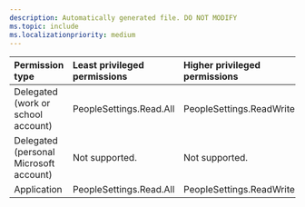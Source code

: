 ```yaml
---
description: Automatically generated file. DO NOT MODIFY
ms.topic: include
ms.localizationpriority: medium
---
```


|Permission type|Least privileged permissions|Higher privileged permissions|
|:---|:---|:---|
|Delegated (work or school account)|PeopleSettings.Read.All|PeopleSettings.ReadWrite.All|
|Delegated (personal Microsoft account)|Not supported.|Not supported.|
|Application|PeopleSettings.Read.All|PeopleSettings.ReadWrite.All|


